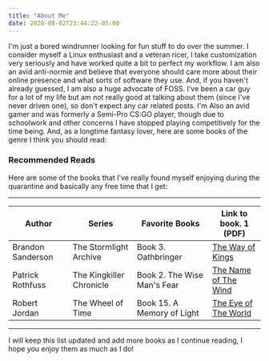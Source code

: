 ```yaml
---
title: "About Me"
date: 2020-08-02T23:44:22-05:00
---
```


I'm just a bored windrunner looking for fun stuff to do over the summer. I consider myself a Linux enthusiast and a veteran ricer, I take customization very seriously and have worked quite a bit to perfect my workflow. I am also an avid anti-normie and believe that everyone should care more about their online presence and what sorts of software they use. And, if you haven't already guessed, I am also a huge advocate of FOSS. I've been a car guy for a lot of my life but am not really good at talking about them (since I've never driven one), so don't expect any car related posts. I'm Also an avid gamer and was formerly a Semi-Pro CS:GO player, though due to schoolwork and other concerns I have stopped playing competitively for the time being. And, as a longtime fantasy lover, here are some books of the genre I think you should read:

### Recommended Reads
Here are some of the books that I've really found myself enjoying during the quarantine and basically any free time that I get:

***
| Author            | Series                   | Favorite Books              | Link to book. 1 (PDF)                                       |
|-------------------|--------------------------|-----------------------------|-------------------------------------------------------------|
| Brandon Sanderson | The Stormlight Archive   | Book 3. Oathbringer         | [The Way of Kings](https://b-ok.cc/book/4219340/4b2f48)     |
| Patrick Rothfuss  | The Kingkiller Chronicle | Book 2. The Wise Man's Fear | [The Name of The Wind](https://b-ok.cc/book/1564700/b39690) |
| Robert Jordan     | The Wheel of Time        | Book 15. A Memory of Light  | [The Eye of The World](https://b-ok.cc/book/984472/9743af)  |
***

I will keep this list updated and add more books as I continue reading, I hope you enjoy them as much as I do!
